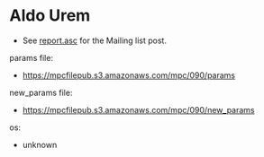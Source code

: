 # Aldo Urem
* See [report.asc](./report.asc) for the Mailing list post.

params file:
* https://mpcfilepub.s3.amazonaws.com/mpc/090/params

new_params file:
* https://mpcfilepub.s3.amazonaws.com/mpc/090/new_params

os: 
* unknown
